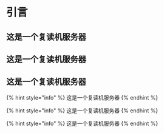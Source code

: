 # 引言

## 这是一个复读机服务器
## 这是一个复读机服务器
## 这是一个复读机服务器

{% hint style="info" %}
这是一个复读机服务器
{% endhint %}

{% hint style="info" %}
这是一个复读机服务器
{% endhint %}

{% hint style="info" %}
这是一个复读机服务器
{% endhint %}
